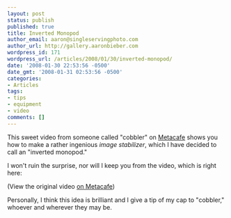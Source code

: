 ```yaml
---
layout: post
status: publish
published: true
title: Inverted Monopod
author_email: aaron@singleservingphoto.com
author_url: http://gallery.aaronbieber.com
wordpress_id: 171
wordpress_url: /articles/2008/01/30/inverted-monopod/
date: '2008-01-30 22:53:56 -0500'
date_gmt: '2008-01-31 02:53:56 -0500'
categories:
- Articles
tags:
- tips
- equipment
- video
comments: []
---
```

This sweet video from someone called "cobbler" on
[Metacafe](http://www.metacafe.com) shows you how to make a rather
ingenious _image stabilizer_, which I have decided to call an
"inverted monopod."

I won't ruin the surprise, nor will I keep you from the video, which is
right here:

(View the original video [on
Metacafe](http://www.metacafe.com/watch/1041948/1_image_stabilizer_for_any_camera_lose_the_tripod/))

Personally, I think this idea is brilliant and I give a tip of my cap to
"cobbler," whoever and wherever they may be.
